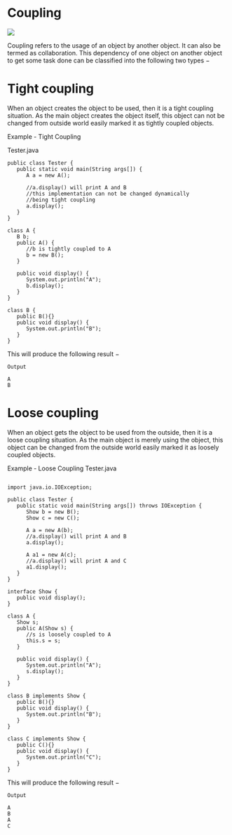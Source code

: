 # Coupling

<img src="https://cdn.educba.com/academy/wp-content/uploads/2021/05/Coupling-in-Java.jpg">

Coupling refers to the usage of an object by another object. It can also be termed as collaboration. This dependency of one object on another object to get some task done can be classified into the following two types −

# Tight coupling
When an object creates the object to be used, then it is a tight coupling situation. As the main object creates the object itself, this object can not be changed from outside world easily marked it as tightly coupled objects.

Example - Tight Coupling

Tester.java
```
public class Tester {
   public static void main(String args[]) {
      A a = new A();

      //a.display() will print A and B
      //this implementation can not be changed dynamically
      //being tight coupling
      a.display();
   }
}

class A {
   B b;
   public A() {
      //b is tightly coupled to A
      b = new B();
   }

   public void display() {
      System.out.println("A");
      b.display();
   }
}

class B {    
   public B(){}
   public void display() {
      System.out.println("B");
   }
}
```
This will produce the following result −
```
Output

A
B

```


# Loose coupling 
When an object gets the object to be used from the outside, then it is a loose coupling situation. As the main object is merely using the object, this object can be changed from the outside world easily marked it as loosely coupled objects.

Example - Loose Coupling
Tester.java

```

import java.io.IOException;

public class Tester {
   public static void main(String args[]) throws IOException {
      Show b = new B();
      Show c = new C();

      A a = new A(b);          
      //a.display() will print A and B    
      a.display();

      A a1 = new A(c);
      //a.display() will print A and C    
      a1.display();
   }
}

interface Show {
   public void display();
}

class A {
   Show s;
   public A(Show s) {
      //s is loosely coupled to A
      this.s = s;
   }

   public void display() {
      System.out.println("A");
      s.display();
   }
}

class B implements Show {    
   public B(){}
   public void display() {
      System.out.println("B");
   }
}

class C implements Show {    
   public C(){}
   public void display() {
      System.out.println("C");
   }
}

```

This will produce the following result −

```
Output

A
B
A
C

```


